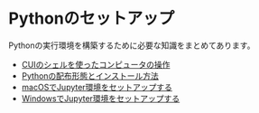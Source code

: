 
# Pythonのセットアップ

Pythonの実行環境を構築するために必要な知識をまとめてあります。

- [CUIのシェルを使ったコンピュータの操作](https://tsjshg.github.io/pysetup/cui-shell)
- [Pythonの配布形態とインストール方法](https://tsjshg.github.io/pysetup/py-dist)
- [macOSでJupyter環境をセットアップする](https://tsjshg.github.io/pysetup/mac-jupyter-setup)
- [WindowsでJupyter環境をセットアップする](https://tsjshg.github.io/pysetup/win-jupyter-setup)
